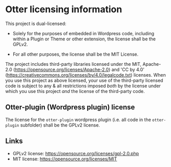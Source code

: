 # Otter licensing information

This project is dual-licensed:

- Solely for the purposes of embedded in Wordpress code, including within a Plugin or Theme or other extension, the license shall be the GPLv2.

- For all other purposes, the license shall be the MIT License.

The project includes third-party libraries licensed under the MIT, Apache-2.0 (https://opensource.org/licenses/Apache-2.0) and 'CC by 4.0' (https://creativecommons.org/licenses/by/4.0/legalcode.txt) licenses. When you use this project as above licensed, your use of the third-party licensed code is subject to any & all restrictions imposed *both* by the license under which you use this project *and* the license of the third-party code.


## Otter-plugin (Wordpress plugin) license

The license for the `otter-plugin` wordpress plugin (i.e. all code in the `otter-plugin` subfolder) shall be the GPLv2 license.


## Links

- GPLv2 license: https://opensource.org/licenses/gpl-2.0.php
- MIT license: https://opensource.org/licenses/MIT

